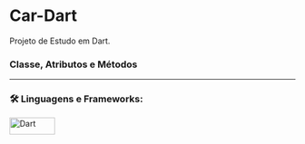 # Car-Dart
Projeto de Estudo em Dart.<br>
### Classe, Atributos e Métodos

---

### 🛠 Linguagens e Frameworks:
<div>
  <img src="https://img.shields.io/badge/dart-%230175C2.svg?style=for-the-badge&logo=dart&logoColor=white" title="Dart" alt="Dart" width="80" height="30"/>&nbsp;
</div>
